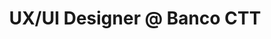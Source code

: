 ---
title: UX/UI Designer @ Banco CTT
category: Internship
tag: Experience
duration: April 2021 - Present
---